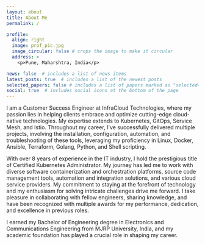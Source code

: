 ```yaml
---
layout: about
title: About Me
permalink: /

profile:
  align: right
  image: prof_pic.jpg
  image_circular: false # crops the image to make it circular
  address: >
    <p>Pune, Maharshtra, India</p>

news: false  # includes a list of news items
latest_posts: true  # includes a list of the newest posts
selected_papers: false # includes a list of papers marked as "selected={true}"
social: true  # includes social icons at the bottom of the page
---
```


I am a Customer Success Engineer at InfraCloud Technologies, where my passion lies in helping clients embrace and optimize cutting-edge cloud-native technologies. My expertise extends to Kubernetes, GitOps, Service Mesh, and Istio. Throughout my career, I've successfully delivered multiple projects, involving the installation, configuration, automation, and troubleshooting of these tools, leveraging my proficiency in Linux, Docker, Ansible, Terraform, Golang, Python, and Shell scripting.

With over 8 years of experience in the IT industry, I hold the prestigious title of Certified Kubernetes Administrator. My journey has led me to work with diverse software containerization and orchestration platforms, source code management tools, automation and integration solutions, and various cloud service providers. My commitment to staying at the forefront of technology and my enthusiasm for solving intricate challenges drive me forward. I take pleasure in collaborating with fellow engineers, sharing knowledge, and have been recognized with multiple awards for my performance, dedication, and excellence in previous roles.

I earned my Bachelor of Engineering degree in Electronics and Communications Engineering from MJRP University, India, and my academic foundation has played a crucial role in shaping my career.
